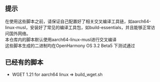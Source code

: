 ## 提示
在使用这些脚本之前，请保证自己配置好了相关交叉编译工具链，如aarch64-linux-musl，安装好了常见的编译工具包，如build-essentials，并且能够正常访问国外网络。  
本仓库内的脚本默认使用aarch64-linux-musl进行交叉编译  
这些脚本生成的二进制均在OpenHarmony OS 3.2 Beta5 下测试通过

## 已经有的脚本
+ WGET 1.21 for aarch64 linux => build_wget.sh

